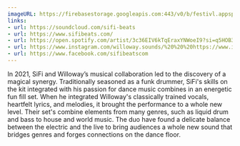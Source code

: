 ```yaml
---
imageURL: https://firebasestorage.googleapis.com:443/v0/b/festivl.appspot.com/o/userContent%2F9D22B0AC-A03F-46CF-A99A-A48FC8837878.png?alt=media&token=8175e66d-20fe-44df-a47b-c8709d157f26
links:
- url: https://soundcloud.com/sifi-beats
- url: https://www.sifibeats.com/
- url: https://open.spotify.com/artist/3c36EIV6kTqEraxYNWoeI9?si=q5HOB3FxRtWHZnMIjdBwrg
- url: https://www.instagram.com/willoway.sounds/%20%20%20https://www.instagram.com/sifibeats/
- url: https://www.facebook.com/sifibeatscom
---
```

In 2021, SiFi and Willoway’s musical collaboration led to the discovery of a magical synergy. Traditionally seasoned as a funk drummer, SiFi's skills on the kit integrated with his passion for dance music combines in an energetic fun fill set. When he integrated Willoway's classically trained vocals, heartfelt lyrics, and melodies, it brought the performance to a whole new level. Their set's combine elements from many genres, such as liquid drum and bass to house and world music. The duo have found a delicate balance between the electric and the live to bring audiences a whole new sound that bridges genres and forges connections on the dance floor.  
